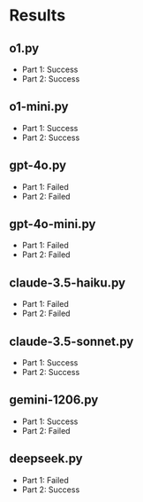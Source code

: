 # Results

## o1.py

- Part 1: Success
- Part 2: Success

## o1-mini.py

- Part 1: Success
- Part 2: Success

## gpt-4o.py

- Part 1: Failed
- Part 2: Failed

## gpt-4o-mini.py

- Part 1: Failed
- Part 2: Failed

## claude-3.5-haiku.py

- Part 1: Failed
- Part 2: Failed

## claude-3.5-sonnet.py

- Part 1: Success
- Part 2: Success

## gemini-1206.py

- Part 1: Success
- Part 2: Failed

## deepseek.py

- Part 1: Failed
- Part 2: Success
